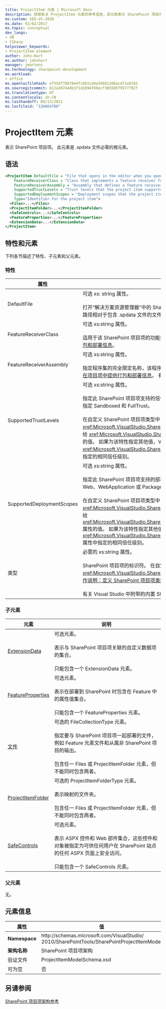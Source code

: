 ```yaml
---
title: ProjectItem 元素 | Microsoft Docs
description: 获取有关 ProjectItem 元素的参考信息，该元素表示 SharePoint 项目项 XML 架构参考中的 SharePoint 项目项。
ms.custom: SEO-VS-2020
ms.date: 02/02/2017
ms.topic: conceptual
dev_langs:
- VB
- CSharp
helpviewer_keywords:
- ProjectItem element
author: John-Hart
ms.author: johnhart
manager: jmartens
ms.technology: sharepoint-development
ms.workload:
- office
ms.openlocfilehash: e755df78078e4fc601cd4a596813d6acd71eb781
ms.sourcegitcommit: b12a38744db371d2894769ecf305585f9577792f
ms.translationtype: HT
ms.contentlocale: zh-CN
ms.lasthandoff: 09/13/2021
ms.locfileid: "126664780"
---
```

# <a name="projectitem-element"></a>ProjectItem 元素
  表示 SharePoint 项目项。 此元素是 .spdata 文件必需的根元素。

## <a name="syntax"></a>语法

```xml
<ProjectItem DefaultFile = "File that opens in the editor when you open the project item"
    FeatureReceiverClass = "Class that implements a feature receiver for the project item"
    FeatureReceiverAssembly = "Assembly that defines a feature receiver for the project item"
    SupportedTrustLevels = "Trust levels that the project item supports"
    SupportedDeploymentScopes = "Deployment scopes that the project item supports"
    Type="Identifier for the project item">
  <Files>...</Files>
  <ProjectItemFolder>...</ProjectItemFolder>
  <SafeControls>...</SafeControls>
  <FeatureProperties>...</FeatureProperties>
  <ExtensionData>...</ExtensionData>
</ProjectItem>
```

## <a name="attributes-and-elements"></a>特性和元素
 下列各节描述了特性、子元素和父元素。

### <a name="attributes"></a>特性

|属性|说明|
|---------------|-----------------|
|DefaultFile|可选 xs: string 属性。<br /><br /> 打开“解决方案资源管理器”中的 SharePoint 项目项时，打开 Visual Studio 编辑器中的文件的相关路径（包括文件名）。 路径相对于包含 .spdata 文件的文件夹。|
|FeatureReceiverClass|可选 xs:string 属性。<br /><br /> 适用于该 SharePoint 项目项的功能接收器类的完全限定名称。 有关功能接收器的详细信息，请参阅[在项目项中提供打包和部署信息](../sharepoint/providing-packaging-and-deployment-information-in-project-items.md)。|
|FeatureReceiverAssembly|可选 xs:string 属性。<br /><br /> 指定程序集的完全限定名称，该程序集为此 SharePoint 项目项定义功能接收器。 有关功能接收器的详细信息，请参阅[在项目项中提供打包和部署信息](../sharepoint/providing-packaging-and-deployment-information-in-project-items.md)。 有关完全限定的程序集名称的详细信息，请参阅[程序集名称](/dotnet/framework/app-domains/assembly-names)。|
|SupportedTrustLevels|可选 xs:string 属性。<br /><br /> 指定此 SharePoint 项目项支持的信任级别。 此值可以是以下字符串之一：Sandboxed、FullTrust 或 All。 值 All 同时指定 Sandboxed 和 FullTrust。<br /><br /> 在自定义 SharePoint 项目项类型中，该特定的值对应于在 <xref:Microsoft.VisualStudio.SharePoint.ISharePointProjectItemTypeProvider.InitializeType%2A> 方法的实施中分配给 <xref:Microsoft.VisualStudio.SharePoint.ISharePointProjectItemTypeDefinition.SupportedTrustLevels%2A> 属性的值。 如果为该特性指定其他值，Visual Studio 将覆盖该值以便它指定在 <xref:Microsoft.VisualStudio.SharePoint.ISharePointProjectItemTypeDefinition.SupportedTrustLevels%2A> 属性中指定的相同信任级别。|
|SupportedDeploymentScopes|可选 xs:string 属性。<br /><br /> 指定此 SharePoint 项目项支持的部署范围。 此值是一个逗号分隔字符串，包含以下一个或多个字符串：Farm、Site、Web、WebApplication 或 Package。 例如：`Web, Site`<br /><br /> 在自定义 SharePoint 项目项类型中，该特定的值对应于在 <xref:Microsoft.VisualStudio.SharePoint.ISharePointProjectItemTypeProvider.InitializeType%2A> 方法的实施中分配给 <xref:Microsoft.VisualStudio.SharePoint.ISharePointProjectItemTypeDefinition.SupportedDeploymentScopes%2A> 属性的值。 如果为该特性指定其他值，Visual Studio 将覆盖该值以便它指定在 <xref:Microsoft.VisualStudio.SharePoint.ISharePointProjectItemTypeDefinition.SupportedDeploymentScopes%2A> 属性中指定的相同信任级别。|
|类型|必需的 xs:string 属性。<br /><br /> SharePoint 项目项的标识符。 在自定义 SharePoint 项类型中，标识符是传递给 <xref:Microsoft.VisualStudio.SharePoint.SharePointProjectItemTypeAttribute> 的字符串。 有关详细信息，请参阅[操作说明：定义 SharePoint 项目项类型](../sharepoint/how-to-define-a-sharepoint-project-item-type.md)。<br /><br /> 有关 Visual Studio 中附带的内置 SharePoint 项目标识符的列表，请参阅[扩展 SharePoint 项目项](../sharepoint/extending-sharepoint-project-items.md)。|

### <a name="child-elements"></a>子元素

|元素|说明|
|-------------|-----------------|
|[ExtensionData](../sharepoint/extensiondata-element.md)|可选元素。<br /><br /> 表示与 SharePoint 项目项关联的自定义数据项的集合。<br /><br /> 只能包含一个 ExtensionData 元素。|
|[FeatureProperties](../sharepoint/featureproperties-element.md)|可选元素。<br /><br /> 表示在部署到 SharePoint 时包含在 Feature 中的属性值集合。<br /><br /> 只能包含一个 FeatureProperties 元素。|
|[文件](../sharepoint/files-element.md)|可选的 FileCollectionType 元素。<br /><br /> 指定要与 SharePoint 项目项一起部署的文件，例如 Feature 元素文件和从属非 SharePoint 项目的输出。<br /><br /> 包含任一 Files 或 ProjectItemFolder 元素，但不能同时包含两者。|
|[ProjectItemFolder](../sharepoint/projectitemfolder-element.md)|可选的 ProjectItemFolderType 元素。<br /><br /> 表示映射的文件夹。<br /><br /> 包含任一 Files 或 ProjectItemFolder 元素，但不能同时包含两者。|
|[SafeControls](../sharepoint/safecontrols-element.md)|可选元素。<br /><br /> 表示 ASPX 控件和 Web 部件集合，这些控件和对象被指定为可供任何用户在 SharePoint 站点的任何 ASPX 页面上安全访问。<br /><br /> 只能包含一个 SafeControls 元素。|

### <a name="parent-elements"></a>父元素
 无。

## <a name="element-information"></a>元素信息

|属性|值|
|-|-|
|**Namespace**|http:\/\/schemas.microsoft.com/VisualStudio/<br>2010/SharePointTools/SharePointProjectItemModel|
|**架构名称**|SharePoint 项目项架构|
|验证文件|ProjectItemModelSchema.xsd|
|可为空|否|

## <a name="see-also"></a>另请参阅
[SharePoint 项目项架构参考](../sharepoint/sharepoint-project-item-schema-reference.md)
